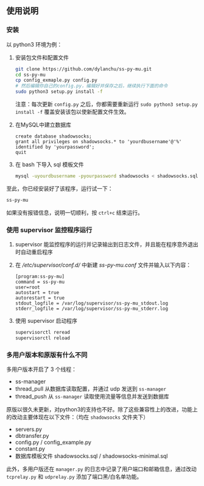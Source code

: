 ﻿## 使用说明

### 安装

以 python3 环境为例：

1. 安装包文件和配置文件

    ``` bash
    git clone https://github.com/dylanchu/ss-py-mu.git
    cd ss-py-mu
    cp config_exmaple.py config.py
    # 然后编辑你自己的config.py，编辑好并保存之后，继续执行下面的命令
    sudo python3 setup.py install -f
    ```
    
    注意：每次更新 `config.py` 之后，你都需要重新运行 `sudo python3 setup.py install -f` 覆盖安装该包以使新配置文件生效。

2. 在MySQL中建立数据库

   ```mysql
   create database shadowsocks;
   grant all privileges on shadowsocks.* to 'yourdbusername'@'%' identified by 'yourpassword';
   quit
   ```

3. 在 bash 下导入 sql 模板文件

   ```bash
   mysql -uyourdbusername -pyourpassword shadowsocks < shadowsocks.sql
   ```



至此，你已经安装好了该程序，运行试一下：

```bash
ss-py-mu
```

如果没有报错信息，说明一切顺利，按 `ctrl+c` 结束运行。



### 使用 supervisor 监控程序运行

1. supervisor 能监控程序的运行并记录输出到日志文件，并且能在程序意外退出时自动重启程序

1. 在 */etc/supervisor/conf.d/* 中新建 *ss-py-mu.conf* 文件并输入以下内容：
	```
	[program:ss-py-mu]
	command = ss-py-mu
	user=root
	autostart = true
	autorestart = true
	stdout_logfile = /var/log/supervisor/ss-py-mu_stdout.log
	stderr_logfile = /var/log/supervisor/ss-py-mu_stderr.log
	```

3. 使用 supervisor 启动程序

   ```bash
   supervisorctl reread
   supervisorctl reload
   ```



### 多用户版本和原版有什么不同

多用户版本开启了 3 个线程：

- ss-manager
- thread_pull 从数据库读取配置，并通过 udp 发送到 `ss-manager`
- thread_push 从 `ss-manager` 读取使用流量等信息并发送到数据库

原版以很久未更新，对python3的支持也不好。除了这些兼容性上的改进，功能上的改动主要体现在以下文件：（均在 `shadowsocks` 文件夹下）

- servers.py
- dbtransfer.py
- config.py / config_example.py
- constant.py
- 数据库模板文件 shadowsocks.sql / shadowsocks-minimal.sql

此外，多用户版还在 `manager.py` 的日志中记录了用户端口和邮箱信息，通过改动 `tcprelay.py` 和 `udprelay.py` 添加了端口黑/白名单功能。
